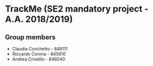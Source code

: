 # TrackMe (SE2 mandatory project - A.A. 2018/2019)
## Group members
- Claudia Conchetto - 849111
- Riccardo Corona - 845610
- Andrea Crivellin - 846040
